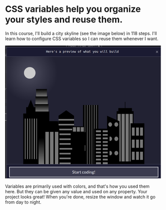 # CSS variables help you organize your styles and reuse them.

In this course, I'll build a city skyline (see the image below) in 118 steps. 
I'll learn how to configure CSS variables so I can reuse them whenever I want.

![alt text](source-img/image.png)

Variables are primarily used with colors, and that's how you used them here. But they can be given any value and used on any property. Your project looks great!
When you're done, resize the window and watch it go from day to night.